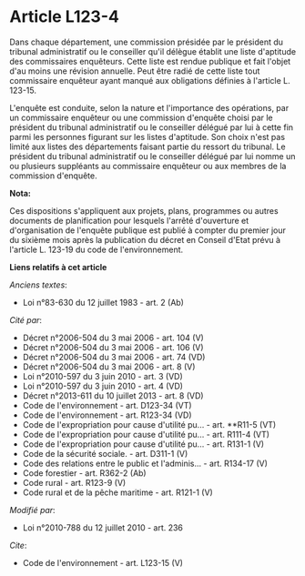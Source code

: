 # Article L123-4

Dans chaque département, une commission présidée par le président du tribunal administratif ou le conseiller qu'il délègue
établit une liste d'aptitude des commissaires enquêteurs. Cette liste est rendue publique et fait l'objet d'au moins une
révision annuelle. Peut être radié de cette liste tout commissaire enquêteur ayant manqué aux obligations définies à
l'article L. 123-15. 

L'enquête est conduite, selon la nature et l'importance des opérations, par un commissaire enquêteur ou une commission
d'enquête choisi par le président du tribunal administratif ou le conseiller délégué par lui à cette fin parmi les personnes
figurant sur les listes d'aptitude. Son choix n'est pas limité aux listes des départements faisant partie du ressort du
tribunal. Le président du tribunal administratif ou le conseiller délégué par lui nomme un ou plusieurs suppléants au
commissaire enquêteur ou aux membres de la commission d'enquête.

**Nota:**

Ces dispositions s'appliquent aux projets, plans, programmes ou autres documents de planification pour lesquels l'arrêté
d'ouverture et d'organisation de l'enquête publique est publié à compter du premier jour du sixième mois après la publication
du décret en Conseil d'Etat prévu à l'article L. 123-19 du code de l'environnement.

**Liens relatifs à cet article**

_Anciens textes_:

  - Loi n°83-630 du 12 juillet 1983 - art. 2 (Ab)

_Cité par_:

  - Décret n°2006-504 du 3 mai 2006 - art. 104 (V)
  - Décret n°2006-504 du 3 mai 2006 - art. 106 (V)
  - Décret n°2006-504 du 3 mai 2006 - art. 74 (VD)
  - Décret n°2006-504 du 3 mai 2006 - art. 8 (V)
  - Loi n°2010-597 du 3 juin 2010 - art. 3 (VD)
  - Loi n°2010-597 du 3 juin 2010 - art. 4 (VD)
  - Décret n°2013-611 du 10 juillet 2013 - art. 8 (VD)
  - Code de l'environnement - art. D123-34 (VT)
  - Code de l'environnement - art. R123-34 (VD)
  - Code de l'expropriation pour cause d'utilité pu... - art. **R11-5 (VT)
  - Code de l'expropriation pour cause d'utilité pu... - art. R111-4 (VT)
  - Code de l'expropriation pour cause d'utilité pu... - art. R131-1 (V)
  - Code de la sécurité sociale. - art. D311-1 (V)
  - Code des relations entre le public et l'adminis... - art. R134-17 (V)
  - Code forestier - art. R362-2 (Ab)
  - Code rural - art. R123-9 (V)
  - Code rural et de la pêche maritime - art. R121-1 (V)

_Modifié par_:

  - Loi n°2010-788 du 12 juillet 2010 - art. 236

_Cite_:

  - Code de l'environnement - art. L123-15 (V)
